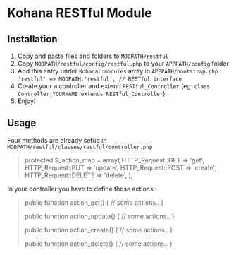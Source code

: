 # Kohana RESTful Module
## Installation

1. Copy and paste files and folders to `MODPATH/restful`
2. Copy `MODPATH/restful/config/restful.php` to your `APPPATH/config` folder
3. Add this entry under `Kohana::modules` array in `APPPATH/bootstrap.php` : `'restful' => MODPATH.'restful', // RESTful interface`
4. Create your a controller and extend `RESTful_Controller` (eg: `class Controller_YOURNAME extends RESTful_Controller`).
5. Enjoy!

## Usage

Four methods are already setup in `MODPATH/restful/classes/restful/controller.php`
> 	protected $_action_map = array(
> 		HTTP_Request::GET    => 'get',
> 		HTTP_Request::PUT    => 'update',
> 		HTTP_Request::POST   => 'create',
> 		HTTP_Request::DELETE => 'delete',
> 	);

In your controller you have to define those actions :

> public function action_get()
> {
> 	// some actions..
> }
> 
> public function action_update()
> {
> 	// some actions..
> }
> 
> public function action_create()
> {
> 	// some actions..
> }
> 
> public function action_delete()
> {
> 	// some actions..
> }

